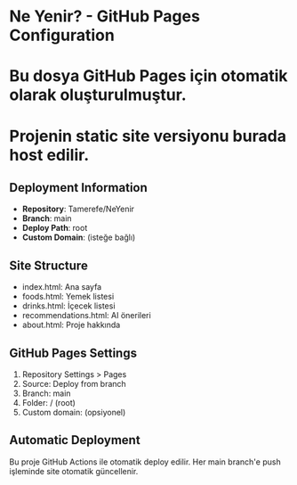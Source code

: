 # Ne Yenir? - GitHub Pages Configuration

# Bu dosya GitHub Pages için otomatik olarak oluşturulmuştur.
# Projenin static site versiyonu burada host edilir.

## Deployment Information
- **Repository**: Tamerefe/NeYenir
- **Branch**: main
- **Deploy Path**: root
- **Custom Domain**: (isteğe bağlı)

## Site Structure
- index.html: Ana sayfa
- foods.html: Yemek listesi
- drinks.html: İçecek listesi  
- recommendations.html: AI önerileri
- about.html: Proje hakkında

## GitHub Pages Settings
1. Repository Settings > Pages
2. Source: Deploy from branch
3. Branch: main
4. Folder: / (root)
5. Custom domain: (opsiyonel)

## Automatic Deployment
Bu proje GitHub Actions ile otomatik deploy edilir.
Her main branch'e push işleminde site otomatik güncellenir.
